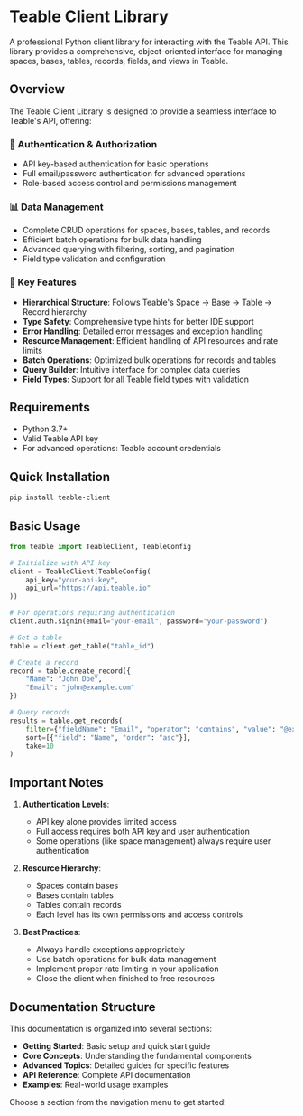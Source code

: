 # Teable Client Library

A professional Python client library for interacting with the Teable API. This library provides a comprehensive, object-oriented interface for managing spaces, bases, tables, records, fields, and views in Teable.

## Overview

The Teable Client Library is designed to provide a seamless interface to Teable's API, offering:

### 🔐 Authentication & Authorization
- API key-based authentication for basic operations
- Full email/password authentication for advanced operations
- Role-based access control and permissions management

### 📊 Data Management
- Complete CRUD operations for spaces, bases, tables, and records
- Efficient batch operations for bulk data handling
- Advanced querying with filtering, sorting, and pagination
- Field type validation and configuration

### 🎯 Key Features
- **Hierarchical Structure**: Follows Teable's Space → Base → Table → Record hierarchy
- **Type Safety**: Comprehensive type hints for better IDE support
- **Error Handling**: Detailed error messages and exception handling
- **Resource Management**: Efficient handling of API resources and rate limits
- **Batch Operations**: Optimized bulk operations for records and tables
- **Query Builder**: Intuitive interface for complex data queries
- **Field Types**: Support for all Teable field types with validation

## Requirements

- Python 3.7+
- Valid Teable API key
- For advanced operations: Teable account credentials

## Quick Installation

```bash
pip install teable-client
```

## Basic Usage

```python
from teable import TeableClient, TeableConfig

# Initialize with API key
client = TeableClient(TeableConfig(
    api_key="your-api-key",
    api_url="https://api.teable.io"
))

# For operations requiring authentication
client.auth.signin(email="your-email", password="your-password")

# Get a table
table = client.get_table("table_id")

# Create a record
record = table.create_record({
    "Name": "John Doe",
    "Email": "john@example.com"
})

# Query records
results = table.get_records(
    filter={"fieldName": "Email", "operator": "contains", "value": "@example.com"},
    sort=[{"field": "Name", "order": "asc"}],
    take=10
)
```

## Important Notes

1. **Authentication Levels**:
   - API key alone provides limited access
   - Full access requires both API key and user authentication
   - Some operations (like space management) always require user authentication

2. **Resource Hierarchy**:
   - Spaces contain bases
   - Bases contain tables
   - Tables contain records
   - Each level has its own permissions and access controls

3. **Best Practices**:
   - Always handle exceptions appropriately
   - Use batch operations for bulk data management
   - Implement proper rate limiting in your application
   - Close the client when finished to free resources

## Documentation Structure

This documentation is organized into several sections:

- **Getting Started**: Basic setup and quick start guide
- **Core Concepts**: Understanding the fundamental components
- **Advanced Topics**: Detailed guides for specific features
- **API Reference**: Complete API documentation
- **Examples**: Real-world usage examples

Choose a section from the navigation menu to get started!
